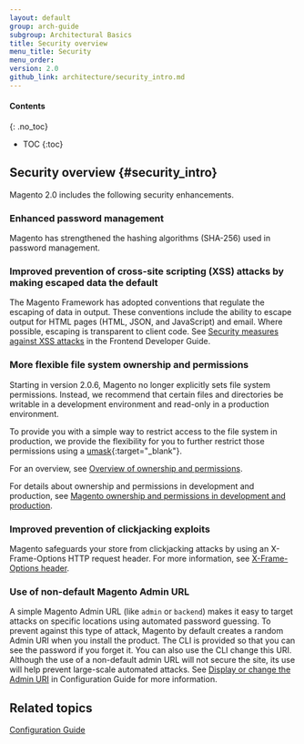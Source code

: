 ```yaml
---
layout: default
group: arch-guide
subgroup: Architectural Basics
title: Security overview
menu_title: Security
menu_order:
version: 2.0
github_link: architecture/security_intro.md
---
```


#### Contents
{: .no_toc}

* TOC
{:toc}

## Security overview {#security_intro}
Magento 2.0 includes the following security enhancements.

### Enhanced password management

Magento has strengthened the hashing algorithms (SHA-256) used in password management.

### Improved prevention of cross-site scripting (XSS) attacks by making escaped data the default

The Magento Framework has adopted conventions that regulate the escaping of data in output. These conventions include the ability to escape  output for HTML pages (HTML, JSON, and JavaScript) and email. Where possible, escaping is transparent to client code. See <a href="{{page.baseurl}}frontend-dev-guide/templates/template-security.html">Security measures against XSS attacks</a> in the Frontend Developer Guide.

### More flexible file system ownership and permissions

Starting in version 2.0.6, Magento no longer explicitly sets file system permissions. Instead, we recommend that certain files and directories be writable in a development environment and read-only in a production environment.

To provide you with a simple way to restrict access to the file system in production, we provide the flexibility for you to further restrict those permissions using a [umask](http://www.cyberciti.biz/tips/understanding-linux-unix-umask-value-usage.html){:target="_blank"}.

For an overview, see [Overview of ownership and permissions]({{page.baseurl}}install-gde/prereq/file-sys-perms-over.html).

For details about ownership and permissions in development and production, see [Magento ownership and permissions in development and production]({{page.baseurl}}).

### Improved prevention of clickjacking exploits

Magento safeguards your store from clickjacking attacks by using an X-Frame-Options HTTP request header. For more information, see <a href="{{page.baseurl}}config-guide/secy/secy-xframe.html"> X-Frame-Options header</a>.

### Use of non-default Magento Admin URL

A simple Magento Admin URL (like `admin` or `backend`) makes it easy to target attacks on specific locations using automated password guessing. To prevent against this type of attack, Magento by default creates a random Admin URI when you install the product. The CLI is provided so that you can  see the password if you forget it. You can also use the CLI change this URI.  Although the use of a non-default admin URL will not secure the site, its use will help prevent large-scale automated attacks. See <a href="{{page.baseurl}}install-gde/install/cli/install-cli-adminurl.html">Display or change the Admin URI</a> in Configuration Guide for more information.

## Related topics

<a href="{{page.baseurl}}config-guide/bk-config-guide.html">Configuration Guide</a>
